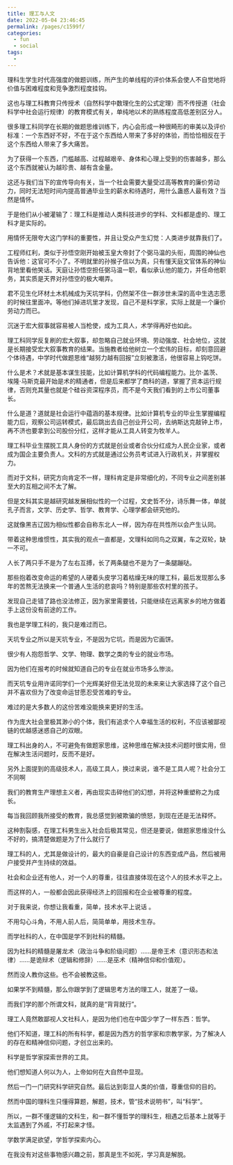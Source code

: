 ```yaml
---
title: 理工与人文
date: 2022-05-04 23:46:45
permalink: /pages/c1599f/
categories:
  - fun
  - social
tags:
  - 
---
```

理科生学生时代高强度的做题训练，所产生的单线程的评价体系会使人不自觉地将价值与困难程度和竞争激烈程度挂钩。

这也与理工科教育只传授术（自然科学中数理化生的公式定理）而不传授道（社会科学中社会运行规律）的教育模式有关，单纯地以术的熟练程度高低差别区分人。

很多理工科同学在长期的做题思维训练下，内心会形成一种很畸形的审美以及评价标准：一个东西好不好，不在于这个东西给人带来了多好的体验，而恰恰相反在于这个东西给人带来了多大痛苦。

为了获得一个东西，门槛越高、过程越艰辛、身体和心理上受到的伤害越多，那么这个东西就被认为越珍贵、越有含金量。



这还与我们当下的宣传导向有关，当一个社会需要大量受过高等教育的廉价劳动力，同时无法短时间内提高普通毕业生的薪水和待遇时，用什么蛊惑人最有效？当然是情怀。

于是他们从小被灌输了：理工科是推动人类科技进步的学科、文科都是虚的、理工科才是实际的。

用情怀无限夸大这门学科的重要性，并且让受众产生幻觉：人类进步就靠我们了。



工程师红利，类似于孙悟空刚开始被玉皇大帝封了个弼马温的头衔，周围的神仙也告诉他：这官可不小了。不明就里的孙猴子信以为真，只有懂天庭文官体系的神仙背地里看他笑话。天庭让孙悟空担任弼马温一职，看似承认他的能力，并任命他职务，其实质是天界对孙悟空的极大嘲弄。



君不见生化环材土木机械成为天坑学科，仍然架不住一群涉世未深的高中生选志愿的时候往里面冲。等他们掉进坑里才发现，自己不是科学家，实际上就是一个廉价劳动力而已。

沉迷于宏大叙事就容易被人当枪使，成为工具人，术学得再好也如此。



理工科同学反复刷的宏大叙事，却忽略自己就业环境、劳动强度、社会地位，这就是长期接受宏大叙事教育的结果。当施教者给他树立一个宏伟的目标，却刻意回避个体待遇，中学时代做题思维“越努力越有回报”立刻被激活，他很容易上钩吃饼。



什么是术？术就是基本谋生技能，比如计算机学科的代码编程能力。比尔·盖茨、埃隆·马斯克最开始是术的精通者，但是后来都学了商科的道，掌握了资本运行规律，否则充其量也就是个硅谷资深程序员，而不是今天我们看到的上市公司董事长。



什么是道？道就是社会运行中蕴涵的基本规律。比如计算机专业的毕业生掌握编程能力后，观察公司运转模式，最后跳出去自己创业开公司，去纳斯达克敲钟上市，再不济也要拿到公司股份分红，这样才能从工具人转变为牧羊人。



理工科毕业生摆脱工具人身份的方式就是创业或者合伙分红成为人民企业家，或者成为国企主要负责人。文科的方式就是通过公务员考试进入行政机关，并掌握权力。



而对于文科，研究方向肯定不一样，理科肯定是非常细化的，不同专业之间差别甚至大的互相之间不太了解。

但是文科其实是越研究越发展相似性的一个过程，文史哲不分，诗乐舞一体，单就孔子而言，文学、历史学、哲学、教育学、心理学都会研究他的。

这就像黑吉辽因为相似性都会自称东北人一样，因为存在共性所以会产生认同。

带着这种思维惯性，其实我的观点一直都是，文理科如同鸟之双翼，车之双轮，缺一不可。

人长了两只手不是为了左右互搏，长了两条腿也不是为了一条腿蹦哒。



那些抱着改变命运的希望的人硬着头皮学习着枯燥无味的理工科，最后发现那么多年的苦熬无法换来一个普通人生活的悲哀吗？特别是那些农村里的孩子。

发现自己走错了路也没法修正，因为家里需要钱，只能继续在远离家乡的地方做着手上这份没有前途的工作。

我也是学理工科的，我只是难过而已。

天坑专业之所以是天坑专业，不是因为它坑，而是因为它画饼。

很少有人抱怨哲学、文学、物理、数学之类的专业的就业市场。

因为他们在报考的时候就知道自己的专业在就业市场多么惨淡。

而天坑专业用许诺同学们一个光辉美好但无法兑现的未来来让大家选择了这个自己并不喜欢但为了改变命运甘愿忍受苦难的专业。

难过的是大多数人的这份苦难没能换来更好的生活。

作为庞大社会里极其渺小的个体，我们有追求个人幸福生活的权利，不应该被鄙视链的优越感迷惑自己的双眼。



理工科出身的人，不可避免有做题家思维，这种思维在解决技术问题时很实用，但在解决生活问题时，反而不是好。

另外上面提到的高级技术人，高级工具人，换过来说，谁不是工具人呢？社会分工不同啊

我们的教育生产理想主义者，再由现实击碎他们的幻想，并将这种重塑称之为成长。

每当我回顾我所接受的教育，我总感觉到被欺骗的愤怒，到现在还是无法释怀。

这种割裂感，在理工科男生出入社会后极其常见，但还是要说，做题家思维没什么不好的，搞清楚做题是为了什么就行了



理工科的人，尤其是做设计的，最大的自豪是自己设计的东西变成产品，然后被用户接受并产生持续的效益。

社会和企业还有他人，对一个人的尊重，往往直接体现在这个人的技术水平之上。

而这样的人，一般都会因此获得经济上的回报和在企业被尊重的程度。

对于我来说，你想让我看重，简单，技术水平上说话 。

不用勾心斗角，不用人前人后，简简单单，用技术生存。



而学社科的人，在中国是学不到社科的精髓。

因为社科的精髓是屠龙术（政治斗争和阶级问题）……是帝王术（意识形态和法律）……是诡辩术（逻辑和修辞）……是巫术（精神信仰和价值观）。

然而没人教你这些。也不会被教这些。

如果学不到精髓，那么你跟学到了逻辑思考方法的理工人，就差了一级。

而我们学的那个所谓文科，就真的是“背背就行”。



理工人竟然敢鄙视人文社科人，是因为他们也在中国少学了一样东西：哲学。

他们不知道，理工科的所有科学，都是因为西方的哲学家和宗教学家，为了解决人的存在和精神信仰问题，才创立出来的。

科学是哲学家探索世界的工具。

他们想知道人何以为人，上帝如何在大自然中显现。

然后一门一门研究科学研究自然。最后达到彰显人类的价值，尊重信仰的目的。

然而中国的理科生只懂得算题，解题，技术，管“技术说明书”，叫“科学”。

所以，一群不懂逻辑的文科生，和一群不懂哲学的理科生，相遇之后基本上就等于太监遇到了外戚，不打起来才怪。



学数学满足欲望，学哲学探索内心。

在我没有对这些事物感兴趣之前，那真是生不如死，学习真是解脱。